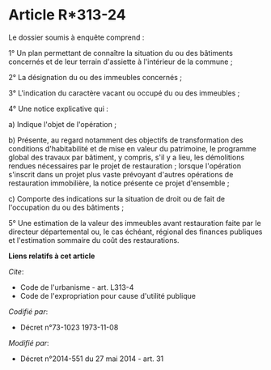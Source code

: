 # Article R*313-24

Le dossier soumis à enquête comprend :

1° Un plan permettant de connaître la situation du ou des bâtiments concernés et de leur terrain d'assiette à l'intérieur de
la commune ;

2° La désignation du ou des immeubles concernés ;

3° L'indication du caractère vacant ou occupé du ou des immeubles ;

4° Une notice explicative qui :

a) Indique l'objet de l'opération ;

b) Présente, au regard notamment des objectifs de transformation des conditions d'habitabilité et de mise en valeur du
patrimoine, le programme global des travaux par bâtiment, y compris, s'il y a lieu, les démolitions rendues nécessaires par
le projet de restauration ; lorsque l'opération s'inscrit dans un projet plus vaste prévoyant d'autres opérations de
restauration immobilière, la notice présente ce projet d'ensemble ;

c) Comporte des indications sur la situation de droit ou de fait de l'occupation du ou des bâtiments ;

5° Une estimation de la valeur des immeubles avant restauration faite par le directeur départemental ou, le cas échéant,
régional des finances publiques et l'estimation sommaire du coût des restaurations.

**Liens relatifs à cet article**

_Cite_:

  - Code de l'urbanisme - art. L313-4
  - Code de l'expropriation pour cause d'utilité publique

_Codifié par_:

  - Décret n°73-1023 1973-11-08

_Modifié par_:

  - Décret n°2014-551 du 27 mai 2014 - art. 31
